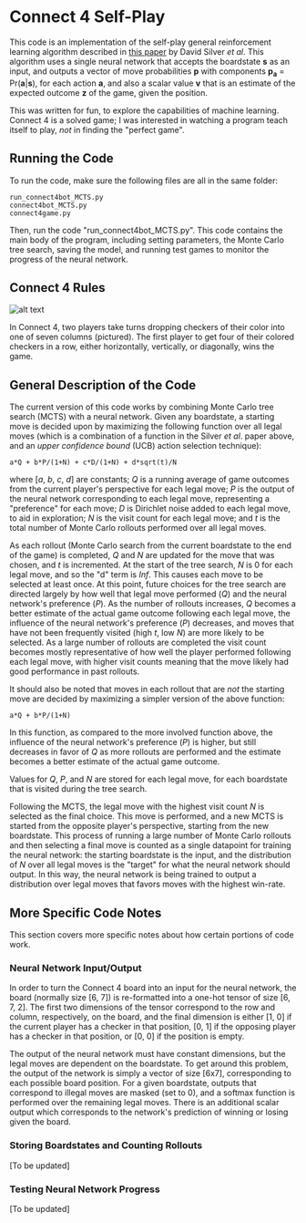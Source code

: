 # Connect 4 Self-Play

This code is an implementation of the self-play general reinforcement learning algorithm described in [this paper](https://arxiv.org/pdf/1712.01815.pdf) by David Silver *et al*. This algorithm uses a single neural network that accepts the boardstate **s** as an input, and outputs a vector of move probabilities **p** with components **p<sub>a</sub>** = Pr(**a**|**s**), for each action **a**, and also a scalar value **v** that is an estimate of the expected outcome **z** of the game, given the position.

This was written for fun, to explore the capabilities of machine learning. Connect 4 is a solved game; I was interested in watching a program teach itself to play, *not* in finding the "perfect game".

## Running the Code

To run the code, make sure the following files are all in the same folder:
```
run_connect4bot_MCTS.py
connect4bot_MCTS.py
connect4game.py
```
Then, run the code "run_connect4bot_MCTS.py". This code contains the main body of the program, including setting parameters, the Monte Carlo tree search, saving the model, and running test games to monitor the progress of the neural network.

## Connect 4 Rules

![alt text](http://www.boardgamecapital.com/game_images/connect-four.jpg "Connect Four")

In Connect 4, two players take turns dropping checkers of their color into one of seven columns (pictured). The first player to get four of their colored checkers in a row, either horizontally, vertically, or diagonally, wins the game. 

## General Description of the Code

The current version of this code works by combining Monte Carlo tree search (MCTS) with a neural network. Given any boardstate, a starting move is decided upon by maximizing the following function over all legal moves (which is a combination of a function in the Silver *et al*. paper above, and an *upper confidence bound* (UCB) action selection technique):
```
a*Q + b*P/(1+N) + c*D/(1+N) + d*sqrt(t)/N
```
where [*a*, *b*, *c*, *d*] are constants; *Q* is a running average of game outcomes from the current player's perspective for each legal move; *P* is the output of the neural network corresponding to each legal move, representing a "preference" for each move; *D* is Dirichlet noise added to each legal move, to aid in exploration; *N* is the visit count for each legal move; and *t* is the total number of Monte Carlo rollouts performed over all legal moves.

As each rollout (Monte Carlo search from the current boardstate to the end of the game) is completed, *Q* and *N* are updated for the move that was chosen, and *t* is incremented. At the start of the tree search, *N* is 0 for each legal move, and so the "d" term is *Inf*. This causes each move to be selected at least once. At this point, future choices for the tree search are directed largely by how well that legal move performed (*Q*) and the neural network's preference (*P*). As the number of rollouts increases, *Q* becomes a better estimate of the actual game outcome following each legal move, the influence of the neural network's preference (*P*) decreases, and moves that have not been frequently visited (high *t*, low *N*) are more likely to be selected. As a large number of rollouts are completed the visit count becomes mostly representative of how well the player performed following each legal move, with higher visit counts meaning that the move likely had good performance in past rollouts.

It should also be noted that moves in each rollout that are *not* the starting move are decided by maximizing a simpler version of the above function:
```
a*Q + b*P/(1+N)
```
In this function, as compared to the more involved function above, the influence of the neural network's preference (*P*) is higher, but still decreases in favor of *Q* as more rollouts are performed and the estimate becomes a better estimate of the actual game outcome.

Values for *Q*, *P*, and *N* are stored for each legal move, for each boardstate that is visited during the tree search.

Following the MCTS, the legal move with the highest visit count *N* is selected as the final choice. This move is performed, and a new MCTS is started from the opposite player's perspective, starting from the new boardstate. This process of running a large number of Monte Carlo rollouts and then selecting a final move is counted as a single datapoint for training the neural network: the starting boardstate is the input, and the distribution of *N* over all legal moves is the "target" for what the neural network should output. In this way, the neural network is being trained to output a distribution over legal moves that favors moves with the highest win-rate.

## More Specific Code Notes

This section covers more specific notes about how certain portions of code work.

### Neural Network Input/Output

In order to turn the Connect 4 board into an input for the neural network, the board (normally size [6, 7]) is re-formatted into a one-hot tensor of size [6, 7, 2]. The first two dimensions of the tensor correspond to the row and column, respectively, on the board, and the final dimension is either [1, 0] if the current player has a checker in that position, [0, 1] if the opposing player has a checker in that position, or [0, 0] if the position is empty.

The output of the neural network must have constant dimensions, but the legal moves are dependent on the boardstate. To get around this problem, the output of the network is simply a vector of size [6x7], corresponding to each possible board position. For a given boardstate, outputs that correspond to illegal moves are masked (set to 0), and a softmax function is performed over the remaining legal moves. There is an additional scalar output which corresponds to the network's prediction of winning or losing given the board.

### Storing Boardstates and Counting Rollouts

[To be updated]

### Testing Neural Network Progress

[To be updated]
